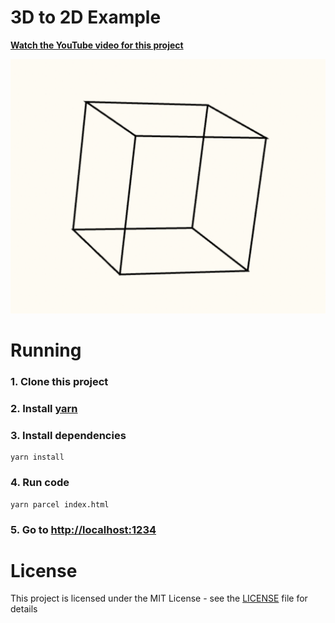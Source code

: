 # 3D to 2D Example

[**Watch the YouTube video for this project**](https://www.youtube.com/watch?v=eoXn6nwV694)

![](./image.png)

# Running

### 1. Clone this project

### 2. Install [yarn](https://yarnpkg.com/)

### 3. Install dependencies

```
yarn install
```

### 4. Run code

```
yarn parcel index.html
```

### 5. Go to [http://localhost:1234](http://localhost:1234)

# License

This project is licensed under the MIT License - see the [LICENSE](./LICENSE) file for details
